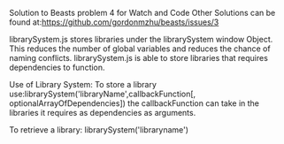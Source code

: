 Solution to Beasts problem 4 for Watch and Code
Other Solutions can be found at:https://github.com/gordonmzhu/beasts/issues/3

librarySystem.js stores libraries under the librarySystem window Object. This reduces the number of global variables and reduces the chance of naming conflicts.
librarySystem.js is able to store libraries that requires dependencies to function.

Use of Library System:
To store a library use:librarySystem('libraryName',callbackFunction[, optionalArrayOfDependencies])
the callbackFunction can take in the libraries it requires as dependencies as arguments.

To retrieve a library: librarySystem('libraryname')
